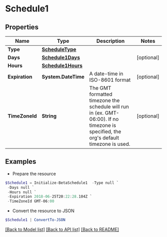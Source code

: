 # Schedule1
## Properties

Name | Type | Description | Notes
------------ | ------------- | ------------- | -------------
**Type** | [**ScheduleType**](ScheduleType.md) |  | 
**Days** | [**Schedule1Days**](Schedule1Days.md) |  | [optional] 
**Hours** | [**Schedule1Hours**](Schedule1Hours.md) |  | 
**Expiration** | **System.DateTime** | A date-time in ISO-8601 format | [optional] 
**TimeZoneId** | **String** | The GMT formatted timezone the schedule will run in (ex. GMT-06:00).  If no timezone is specified, the org&#39;s default timezone is used. | [optional] 

## Examples

- Prepare the resource
```powershell
$Schedule1 = Initialize-BetaSchedule1  -Type null `
 -Days null `
 -Hours null `
 -Expiration 2018-06-25T20:22:28.104Z `
 -TimeZoneId GMT-06:00
```

- Convert the resource to JSON
```powershell
$Schedule1 | ConvertTo-JSON
```

[[Back to Model list]](../README.md#documentation-for-models) [[Back to API list]](../README.md#documentation-for-api-endpoints) [[Back to README]](../README.md)

